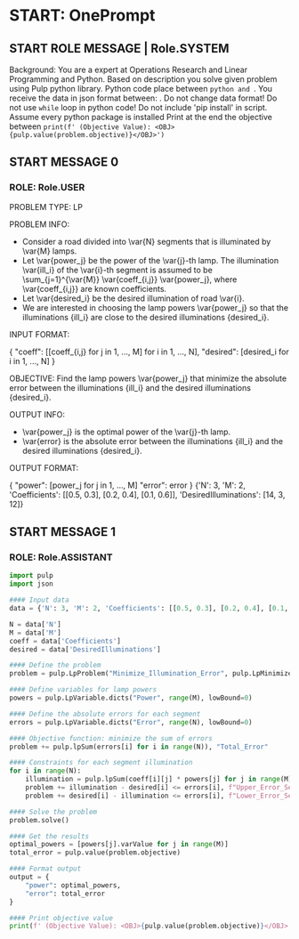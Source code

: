 # START: OnePrompt 
## START ROLE MESSAGE | Role.SYSTEM 
Background: You are a expert at Operations Research and Linear Programming and Python. Based on description you solve given problem using Pulp python library. Python code place between ```python and ```. You receive the data in json format between: <DATA></DATA>. Do not change data format! Do not use `while` loop in python code! Do not include 'pip install' in script. Assume every python package is installed Print at the end the objective between <OBJ></OBJ> `print(f' (Objective Value): <OBJ>{pulp.value(problem.objective)}</OBJ>')`  
## START MESSAGE 0 
### ROLE: Role.USER
<DESCRIPTION>
PROBLEM TYPE: LP

PROBLEM INFO: 

- Consider a road divided into \var{N} segments that is illuminated by \var{M} lamps.
- Let \var{power_j} be the power of the \var{j}-th lamp. The illumination \var{ill_i} of the \var{i}-th segment is assumed to be \sum_{j=1}^{\var{M}} \var{coeff_{i,j}} \var{power_j}, where \var{coeff_{i,j}} are known coefficients.
- Let \var{desired_i} be the desired illumination of road \var{i}. 
- We are interested in choosing the lamp powers \var{power_j} so that the illuminations {ill_i} are close to the desired illuminations {desired_i}. 

INPUT FORMAT: 

{
    "coeff": [[coeff_{i,j} for j in 1, ..., M] for i in 1, ..., N],
    "desired": [desired_i for i in 1, ..., N]
}

OBJECTIVE: Find the lamp powers \var{power_j} that minimize the absolute error between the illuminations {ill_i} and the desired illuminations {desired_i}.

OUTPUT INFO:

- \var{power_j} is the optimal power of the \var{j}-th lamp.
- \var{error} is the absolute error between the illuminations {ill_i} and the desired illuminations {desired_i}.

OUTPUT FORMAT:

{
    "power": [power_j for j in 1, ..., M]
    "error": error
}
</DESCRIPTION>
<DATA>
{'N': 3, 'M': 2, 'Coefficients': [[0.5, 0.3], [0.2, 0.4], [0.1, 0.6]], 'DesiredIlluminations': [14, 3, 12]}</DATA>


## START MESSAGE 1 
### ROLE: Role.ASSISTANT
```python
import pulp
import json

#### Input data
data = {'N': 3, 'M': 2, 'Coefficients': [[0.5, 0.3], [0.2, 0.4], [0.1, 0.6]], 'DesiredIlluminations': [14, 3, 12]}

N = data['N']
M = data['M']
coeff = data['Coefficients']
desired = data['DesiredIlluminations']

#### Define the problem
problem = pulp.LpProblem("Minimize_Illumination_Error", pulp.LpMinimize)

#### Define variables for lamp powers
powers = pulp.LpVariable.dicts("Power", range(M), lowBound=0)

#### Define the absolute errors for each segment
errors = pulp.LpVariable.dicts("Error", range(N), lowBound=0)

#### Objective function: minimize the sum of errors
problem += pulp.lpSum(errors[i] for i in range(N)), "Total_Error"

#### Constraints for each segment illumination
for i in range(N):
    illumination = pulp.lpSum(coeff[i][j] * powers[j] for j in range(M))
    problem += illumination - desired[i] <= errors[i], f"Upper_Error_Segment_{i}"
    problem += desired[i] - illumination <= errors[i], f"Lower_Error_Segment_{i}"

#### Solve the problem
problem.solve()

#### Get the results
optimal_powers = [powers[j].varValue for j in range(M)]
total_error = pulp.value(problem.objective)

#### Format output
output = {
    "power": optimal_powers,
    "error": total_error
}

#### Print objective value
print(f' (Objective Value): <OBJ>{pulp.value(problem.objective)}</OBJ>')
```

